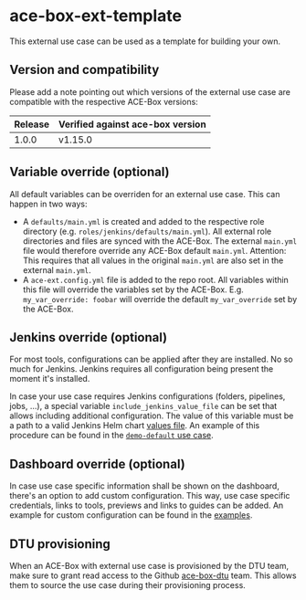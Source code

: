 # ace-box-ext-template

This external use case can be used as a template for building your own.

## Version and compatibility

Please add a note pointing out which versions of the external use case are compatible with the respective ACE-Box versions:

| Release | Verified against ace-box version |
| --- | --- |
| 1.0.0 | v1.15.0 |

## Variable override (optional)

All default variables can be overriden for an external use case. This can happen in two ways:
- A `defaults/main.yml` is created and added to the respective role directory (e.g. `roles/jenkins/defaults/main.yml`). All external role directories and files are synced with the ACE-Box. The external `main.yml` file would therefore override any ACE-Box default `main.yml`. Attention: This requires that all values in the original `main.yml` are also set in the external `main.yml`.
- A `ace-ext.config.yml` file is added to the repo root. All variables within this file will override the variables set by the ACE-Box. E.g. `my_var_override: foobar` will override the default `my_var_override` set by the ACE-Box.

## Jenkins override (optional)

For most tools, configurations can be applied after they are installed. No so much for Jenkins. Jenkins requires all configuration being present the moment it's installed.

In case your use case requires Jenkins configurations (folders, pipelines, jobs, ...), a special variable `include_jenkins_value_file` can be set that allows including additional configuration. The value of this variable must be a path to a valid Jenkins Helm chart [values file](https://github.com/jenkinsci/helm-charts/blob/main/charts/jenkins/values.yaml). An example of this procedure can be found in the [`demo-default` use case](https://github.com/Dynatrace/ace-box/blob/dev/user-skel/ansible/roles/demo-default/tasks/main.yml).

## Dashboard override (optional)

In case use case specific information shall be shown on the dashboard, there's an option to add custom configuration. This way, use case specific credentials, links to tools, previews and links to guides can be added. An example for custom configuration can be found in the [examples](/example_roles/my-use-case/templates/my-use-case-dashboard.yml.j2).

## DTU provisioning

When an ACE-Box with external use case is provisioned by the DTU team, make sure to grant read access to the Github [ace-box-dtu](https://github.com/orgs/dynatrace-ace/teams/ace-box-dtu) team. This allows them to source the use case during their provisioning process.
